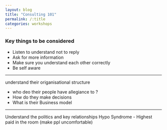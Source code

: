 ```yaml
---
layout: blog
title: "Consulting 101"
permalink: /:title
categories: workshops
---
```

### Key things to be considered

- Listen to understand not to reply
- Ask for more information
- Make sure you understand each other correctly
- Be self aware

---
understand their origanisational structure
 - who deo their people have allegiance to ?
 - How do they make decisions
 - What is their Business model

---
Understand the politics and key relationships
Hypo Syndrome - Highest paid in the room (make ppl uncomfortable)
